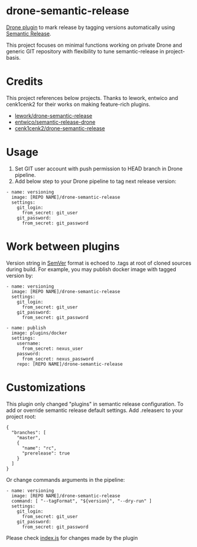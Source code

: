 # drone-semantic-release

[Drone plugin](https://docs.drone.io/pipeline/docker/syntax/plugins/) to mark release by tagging versions automatically using [Semantic Release](https://github.com/semantic-release/semantic-release).

This project focuses on minimal functions working on private Drone and generic GIT repository with flexibility to tune semantic-release in project-basis.

# Credits
This project references below projects. Thanks to lework, entwico and cenk1cenk2 for their works on making feature-rich plugins.

* [lework/drone-semantic-release](https://github.com/lework/drone-semantic-release)
* [entwico/semantic-release-drone](https://github.com/entwico/semantic-release-drone)
* [cenk1cenk2/drone-semantic-release](https://github.com/cenk1cenk2/drone-semantic-release)

# Usage
1. Set GIT user account with push permission to HEAD branch in Drone pipeline. 
2. Add below step to your Drone pipeline to tag next release version:
```
- name: versioning
  image: [REPO NAME]/drone-semantic-release
  settings:
    git_login:
      from_secret: git_user
    git_password:
      from_secret: git_password
```

# Work between plugins
Version string in [SemVer](https://semver.org/) format is echoed to .tags at root of cloned sources during build. For example, you may publish docker image with tagged version by:
```
- name: versioning
  image: [REPO NAME]/drone-semantic-release
  settings:
    git_login:
      from_secret: git_user
    git_password:
      from_secret: git_password

- name: publish
  image: plugins/docker
  settings:
    username:
      from_secret: nexus_user
    password:
      from_secret: nexus_password
    repo: [REPO NAME]/drone-semantic-release
```

# Customizations
This plugin only changed "plugins" in semantic release configuration. To add or override semantic release default settings. Add .releaserc to your project root:
```
{
  "branches": [
    "master",
    {
      "name": "rc",
      "prerelease": true
    }
  ]
}
```
Or change commands arguments in the pipeline:
```
- name: versioning
  image: [REPO NAME]/drone-semantic-release
  command: [ "--tagFormat", "${version}", "--dry-run" ]
  settings:
    git_login:
      from_secret: git_user
    git_password:
      from_secret: git_password
```
Please check [index.js](/../../semantic-release-drone/index.js) for changes made by the plugin